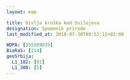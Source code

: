 ```yaml
---
layout: map

title: Divlja kruška kod Svilojeva
designation: Spomenik prirode
last_modified_at: 2018-07-30T09:53:12+02:00

WDPA: [555589035]
BioRaS: [214]
geoSrbija:
  L1_182: [81]
  L1_300: [5]
---
```

